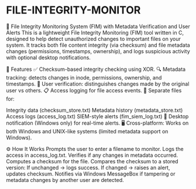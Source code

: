 # FILE-INTEGRITY-MONITOR

🔐 File Integrity Monitoring System (FIM) with Metadata Verification and User Alerts
This is a lightweight File Integrity Monitoring (FIM) tool written in C, designed to help detect unauthorized changes to important files on your system. It tracks both file content integrity (via checksum) and file metadata changes (permissions, timestamps, ownership), and logs suspicious activity with optional desktop notifications.

🧩 Features
✅ Checksum-based integrity checking using XOR.
🔍 Metadata tracking: detects changes in inode, permissions, ownership, and timestamps.
👤 User verification: distinguishes changes made by the original user vs others.
📋 Access logging for file access events.
📁 Separate files for:

Integrity data (checksum_store.txt)
Metadata history (metadata_store.txt)
Access logs (access_log.txt)
SIEM-style alerts (fim_siem_log.txt)
🚨 Desktop notification (Windows only) for real-time alerts.
🖥️ Cross-platform: Works on both Windows and UNIX-like systems (limited metadata support on Windows).

⚙️ How It Works
Prompts the user to enter a filename to monitor.
Logs the access in access_log.txt.
Verifies if any changes in metadata occurred.
Computes a checksum for the file.
Compares the checksum to a stored version:
If unchanged → logs success.
If changed → raises an alert, updates checksum.
Notifies via Windows MessageBox if tampering or metadata changes by another user are detected.
